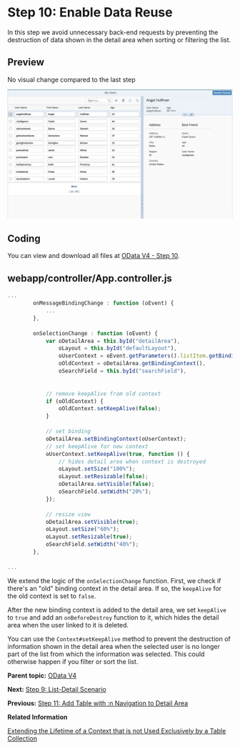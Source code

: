 <!-- loioe687dbdc4c064ba3a3ce3942288e8f74 -->

# Step 10: Enable Data Reuse

In this step we avoid unnecessary back-end requests by preventing the destruction of data shown in the detail area when sorting or filtering the list.



<a name="loioe687dbdc4c064ba3a3ce3942288e8f74__section_bt4_fxc_z1b"/>

## Preview

   
  
<a name="loioe687dbdc4c064ba3a3ce3942288e8f74__fig_ybl_pdx_4cb"/>No visual change compared to the last step

 ![A list of users with an added detail area](images/Tut_OD4_Step_9_6e9025b.png "No visual change compared to the last step") 



<a name="loioe687dbdc4c064ba3a3ce3942288e8f74__section_tsr_gxc_z1b"/>

## Coding

You can view and download all files at [OData V4 - Step 10](https://ui5.sap.com/#/entity/sap.ui.core.tutorial.odatav4/sample/sap.ui.core.tutorial.odatav4.10/code).



<a name="loioe687dbdc4c064ba3a3ce3942288e8f74__section_pvc_fyc_z1b"/>

## webapp/controller/App.controller.js

```js
...
		onMessageBindingChange : function (oEvent) {
			...
		},

		onSelectionChange : function (oEvent) {
			var oDetailArea = this.byId("detailArea"),
				oLayout = this.byId("defaultLayout"),
				oUserContext = oEvent.getParameters().listItem.getBindingContext();
				oOldContext = oDetailArea.getBindingContext(),
				oSearchField = this.byId("searchField"),


			// remove keepAlive from old context
			if (oOldContext) {
				oOldContext.setKeepAlive(false);
			}

			// set binding
			oDetailArea.setBindingContext(oUserContext);
			// set keepAlive for new context
			oUserContext.setKeepAlive(true, function () {
				// hides detail area when context is destroyed
				oLayout.setSize("100%");
				oLayout.setResizable(false);
				oDetailArea.setVisible(false);
				oSearchField.setWidth("20%");
			});

			// resize view
			oDetailArea.setVisible(true);
			oLayout.setSize("60%");
			oLayout.setResizable(true);
			oSearchField.setWidth("40%");
		},

...
```

We extend the logic of the `onSelectionChange` function. First, we check if there's an "old" binding context in the detail area. If so, the `keepAlive` for the old context is set to `false`.

After the new binding context is added to the detail area, we set `keepAlive` to `true` and add an `onBeforeDestroy` function to it, which hides the detail area when the user linked to it is deleted.

You can use the `Context#setKeepAlive` method to prevent the destruction of information shown in the detail area when the selected user is no longer part of the list from which the information was selected. This could otherwise happen if you filter or sort the list.

**Parent topic:** [OData V4](odata-v4-bcdbde6.md "In this tutorial, we explore how features of OData V4 can be used in SAPUI5. We write a small app that consumes data from an OData V4 service to understand how to access, modify, aggregate, and filter data in an OData V4 model.")

**Next:** [Step 9: List-Detail Scenario](step-9-list-detail-scenario-ec44581.md "In this step we add a detail area with additional information.")

**Previous:** [Step 11: Add Table with :n Navigation to Detail Area](step-11-add-table-with-n-navigation-to-detail-area-19cc773.md "In this step we add a table with additional information to the detail area.")

**Related Information**  


[Extending the Lifetime of a Context that is not Used Exclusively by a Table Collection](../04_Essentials/data-reuse-648e360.md#loio648e360fa22d46248ca783dc6eb44531__section_ELC)


